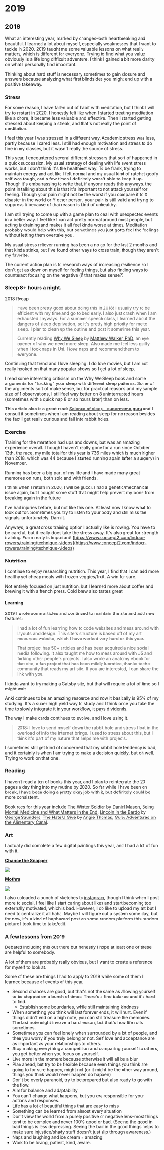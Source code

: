 # 2019



## 2019

What an interesting year, marked by changes–both heartbreaking and beautiful. I learned a lot about myself, especially weaknesses that I want to tackle in 2020. 2019 taught me some valuable lessons on what really matters, which is different for everyone. Trying to find what you value obviously is a life long difficult adventure. I think I gained a bit more clarity on what I personally find important.

Thinking about hard stuff is necessary sometimes to gain closure and answers because analyzing what first blindsides you might end up with a positive takeaway.

### Stress

For some reason, I have fallen out of habit with meditation, but I think I will try to restart in 2020. I honestly felt like when I started treating meditation like a chore, it became less valuable and effective. Then I started getting stressed about keeping a streak, and that's not really the point of meditation.

I feel this year I was stressed in a different way. Academic stress was less, partly because I cared less. I still had enough motivation and stress to do fine in my classes, but it wasn't really the source of stress.

This year, I encountered several different stressors that sort of happened in a quick succession. My usual strategy of dealing with life event stress works, but I don't think it's the healthiest way. To be frank, trying to maintain energy and act like I felt normal and my usual kind of ratchet goofy self was tough, and a few times I definitely wasn't able to keep it up. Though it's embarrassing to write that, if anyone reads this anyways, the point in talking about this is that it's important to not attack yourself for feeling. Though your pain might not be the worst if you compare it to X disaster in the world or Y other person, your pain is still valid and trying to suppress it because of that reason is kind of unhealthy.

I am still trying to come up with a game plan to deal with unexpected events in a better way. I feel like I can act pretty normal around most people, but acting is draining and makes it all feel kinda worse at times. Meditation probably would help with this, but sometimes you just gotta feel the feelings without letting them overtake you.

My usual stress reliever running has been a no go for the last 2 months and that kinda stinks, but I've found other ways to cross train, though they aren't my favorite.

The current action plan is to research ways of increasing resilience so I don't get as down on myself for feeling things, but also finding ways to counteract focusing on the negative \(if that makes sense?\)

### Sleep 8+ hours a night.

2018 Recap

> Have been pretty good about doing this in 2018! I usually try to be efficient with my time and go to bed early. I also just crash when I am exhausted anyways. For a summer speech class, I learned about the dangers of sleep deprivation, so it's pretty high priority for me to sleep. I plan to clean up the outline and post it sometime this year.
>
> Currently reading [Why We Sleep](https://www.simonandschuster.com/books/Why-We-Sleep/Matthew-Walker/9781501144325) by [Matthew Walker, PhD](https://www.sleepdiplomat.com), an eye opener of why we need more sleep. Also made me feel less guilty when I took naps in Uni. I _love_ naps and recommend them to everyone.

Continuing that trend and I love sleeping. I do love movies, but I am not really hooked on that many popular shows so I get a lot of sleep.

I read some interesting criticism on the Why We Sleep book and some arguments for "hacking" your sleep with different sleep patterns. Some of the arguments sort of make sense, but for practical reasons and my sample size of 1 observations, I still feel way better on 8 uninterrupted hours \(sometimes with a quick nap 8 or so hours later\) than on less.

This article also is a great read: [Science of sleep - supermemo.guru](https://supermemo.guru/wiki/Science_of_sleep) and I consult it sometimes when I am reading about sleep for no reason besides the fact I get really curious and fall into rabbit holes.

### Exercise

Training for the marathon had ups and downs, but was an amazing experience overall. Though I haven't really gone for a run since October 13th, the race, my mile total for this year is 736 miles which is much higher than 2018, which was 44 because I started running again \(after a surgery\) in November.

Running has been a big part of my life and I have made many great memories on runs, both solo and with friends.

I think when I return in 2020, I will be gucci. I had a genetic/mechanical issue again, but I bought some stuff that might help prevent my bone from breaking again in the future.

I've had injuries before, but not like this one. At least now I know what to look out for. Sometimes you try to listen to your body and still miss the signals, unfortunately. Darn it.

Anyways, a great cross training option I actually like is rowing. You have to be careful, but it really does take the stress away. It's also great for strength training. Form really is important! [https://www.concept2.com/indoor-rowers/training/technique-videos](https://www.concept2.com/indoor-rowers/training/technique-videos)

### Nutrition

I continue to enjoy researching nutrition. This year, I find that I can add more healthy yet cheap meals with frozen veggies/fruit. A win for sure.

Not entirely focused on just nutrition, but I learned more about coffee and brewing it with a french press. Cold brew also tastes great.

#### Learning

2019 I wrote some articles and continued to maintain the site and add new features:

> I had a lot of fun learning how to code websites and mess around with layouts and design. This site's structure is based off of my art resources website, which I have worked very hard on this year.
>
> That project has 50+ articles and has been acquired a nice social media following. It also taught me how to mess around with JS and forking other people's projects. I also wrote an anatomy ebook for that site, a fun project that has been mildly lucrative, thanks to the community that reads my art site. If you are interested, I can share the link with you.

I kinda want to try making a Gatsby site, but that will require a lot of time so I might wait.

Anki continues to be an amazing resource and now it basically is 95% of my studying. It's a super high yield way to study and I think once you take the time to slowly integrate it in your workflow, it pays dividends.

The way I make cards continues to evolve, and I love using it.

> 2018: I love to send myself down the rabbit hole and stress float in the overload of info the internet brings. I used to stress about this, but I think it's part of my nature that helps me with projects.

I sometimes still get kind of concerned that my rabbit hole tendency is bad, and it certainly is when I am trying to make a decision quickly, but oh well. Trying to work on that one.

### Reading

I haven't read a ton of books this year, and I plan to reintegrate the 20 pages a day thing into my routine by 2020. So far while I have been on break, I have been doing a pretty okay job with it, but definitely could be more consistent.

Book recs for this year include [The Winter Soldier](https://www.goodreads.com/book/show/37946436-the-winter-soldier) by [Daniel Mason](https://www.goodreads.com/author/show/31095.Daniel_Mason), [Being Mortal: Medicine and What Matters in the End](https://www.goodreads.com/book/show/27982183-being-mortal), [Lincoln in the Bardo](https://www.goodreads.com/book/show/29906980-lincoln-in-the-bardo) by [George Saunders](https://www.goodreads.com/author/show/8885.George_Saunders), [The Hate U Give](https://www.goodreads.com/book/show/32075671-the-hate-u-give) by [Angie Thomas](https://www.goodreads.com/author/show/15049422.Angie_Thomas), [Gulp: Adventures on the Alimentary Canal](https://www.goodreads.com/book/show/18377999-gulp).

### Art

I actually did complete a few digital paintings this year, and I had a lot of fun with it.

[**Chance the Snapper**](https://www.behance.net/gallery/86902237/Chance-the-Snapper-Coloring-Book)

![](https://mir-s3-cdn-cf.behance.net/project_modules/1400/242e9f86902237.5da77e8724b38.jpg)

[**Mothra**](https://www.behance.net/gallery/86902041/Mothra%20)

![](https://mir-s3-cdn-cf.behance.net/project_modules/1400/fb6e8686902041.5da77d6aba121.jpg)

I also uploaded a bunch of sketches to [instagram](http://akufta.art), though I think when I post more to social, I feel like I start caring about likes and start becoming too externally motivated, which is bad. However, I do like to upload my art but I need to centralize it all haha. Maybe I will figure out a system some day, but for now, it's a kind of haphazard post on some random platform this random picture I took time to take/edit.

### A few lessons from 2019

Debated including this out there but honestly I hope at least one of these are helpful to somebody.

A lot of them are probably really obvious, but I want to create a reference for myself to look at.

Some of these are things I had to apply to 2019 while some of them I learned because of events of this year.

* Second chances are good, but that's not the same as allowing yourself to be stepped on a bunch of times. There's a fine balance and it's hard to find.
  * Establish some boundaries, while still maintaining kindness
* When something you think will last forever ends, it will hurt. Even if things didn't end on a high note, you can still treasure the memories. The last note might involve a hard lesson, but that's how life rolls sometimes.
* Sometimes you can feel lonely when surrounded by a lot of people, and then you worry if you truly belong or not. Self love and acceptance are as important as your relationships to others.
* Stop making everything a competition and comparing yourself to others, you get better when you focus on yourself.
* Live more in the moment because otherwise it will all be a blur
* Plan ahead, but try to be flexible because even things you think are going to for sure happen, might not \(or it might be the other way around, things you think would never happen do happen\)
* Don't be overly paranoid, try to be prepared but also ready to go with the flow.
* Aim for balance and adaptability
* You can't change what happens, but you _are_ responsible for your actions and responses.
* Life has a lot of beautiful things that are easy to miss
* Something can be learned from almost every situation
* Don't view the world from a purely positive or negative lens–most things tend to be complex and never 100% good or bad. \(Seeing the good in bad things is less depressing. Seeing the bad in the good things helps to make sure injustice/shady stuff doesn't just slip through awareness.\)
* Naps and laughing and ice cream = amazing
* Work to be loving, patient, kind, aware.

